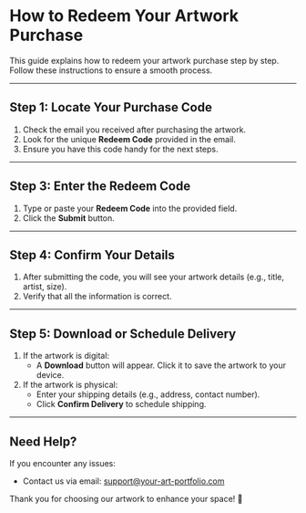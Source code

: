 # How to Redeem Your Artwork Purchase

This guide explains how to redeem your artwork purchase step by step. Follow these instructions to ensure a smooth process.

---

## Step 1: Locate Your Purchase Code
1. Check the email you received after purchasing the artwork.
2. Look for the unique **Redeem Code** provided in the email.
3. Ensure you have this code handy for the next steps.

---

## Step 3: Enter the Redeem Code
1. Type or paste your **Redeem Code** into the provided field.
2. Click the **Submit** button.

---

## Step 4: Confirm Your Details
1. After submitting the code, you will see your artwork details (e.g., title, artist, size).
2. Verify that all the information is correct.

---

## Step 5: Download or Schedule Delivery
1. If the artwork is digital:
   - A **Download** button will appear. Click it to save the artwork to your device.
2. If the artwork is physical:
   - Enter your shipping details (e.g., address, contact number).
   - Click **Confirm Delivery** to schedule shipping.

---

## Need Help?
If you encounter any issues:
- Contact us via email: [support@your-art-portfolio.com](mailto:krishnatrishan085@gmail.com)


Thank you for choosing our artwork to enhance your space! 🎨
